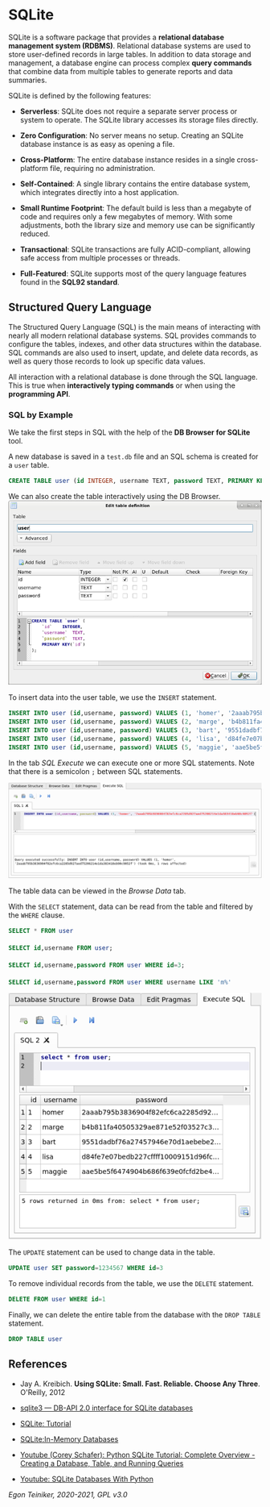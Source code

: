 # SQLite 

SQLite is a software package that provides a **relational database management system (RDBMS)**. 
Relational database systems are used to store user-defined records in large tables. 
In addition to data storage and management, a database engine can process complex **query commands** 
that combine data from multiple tables to generate reports and data summaries.

SQLite is defined by the following features: 
* **Serverless**: SQLite does not require a separate server process or system to operate. 
    The SQLite library accesses its storage files directly. 
    
* **Zero Configuration**: No server means no setup. 
    Creating an SQLite database instance is as easy as opening a file. 
    
* **Cross-Platform**: The entire database instance resides in a single cross-platform file, 
    requiring no administration. 
    
* **Self-Contained**: A single library contains the entire database system, which integrates 
    directly into a host application.

* **Small Runtime Footprint**: The default build is less than a megabyte of code and requires only 
    a few megabytes of memory. With some adjustments, both the library size and memory use can be 
    significantly reduced. 
    
* **Transactional**: SQLite transactions are fully ACID-compliant, allowing safe access from 
    multiple processes or threads. 
    
* **Full-Featured**: SQLite supports most of the query language features found in the **SQL92 standard**. 



## Structured Query Language 

The Structured Query Language (SQL) is the main means of interacting with nearly all modern 
relational database systems. 
SQL provides commands to configure the tables, indexes, and other data structures within the 
database. 
SQL commands are also used to insert, update, and delete data records, as well as query those 
records to look up specific data values.

All interaction with a relational database is done through the SQL language. 
This is true when **interactively typing commands** or when using the **programming API**.

### SQL by Example

We take the first steps in SQL with the help of the **DB Browser for SQLite** tool.

A new database is saved in a `test.db` file and an SQL schema is created for a `user` table.

```SQL
CREATE TABLE user (id INTEGER, username TEXT, password TEXT, PRIMARY KEY(id))
```

We can also create the table interactively using the DB Browser.
![DB Browser - Create](figures/db-browser-create.png)

To insert data into the user table, we use the `INSERT` statement.
```SQL
INSERT INTO user (id,username, password) VALUES (1, 'homer', '2aaab795b3836904f82efc6ca2285d927aed75206214e1da383418eb90c9052f');
INSERT INTO user (id,username, password) VALUES (2, 'marge', 'b4b811fa40505329ae871e52f03527c3720c9af7fb8607819658535c5484c41e');
INSERT INTO user (id,username, password) VALUES (3, 'bart', '9551dadbf76a27457946e70d1aebebe2132f8d3bce6378d216c11853524dd3a6');
INSERT INTO user (id,username, password) VALUES (4, 'lisa', 'd84fe7e07bedb227cffff10009151d96fc944f6a1bd37cff60e8e4626a1eb1c3');
INSERT INTO user (id,username, password) VALUES (5, 'maggie', 'aae5be5f6474904b686f639e0fcfd2be440121cd889fa381a94b71750758345e');
```
In the tab _SQL Execute_ we can execute one or more SQL statements. 
Note that there is a semicolon `;` between SQL statements.

![DB Browser - Create](figures/db-browser-insert.png)

The table data can be viewed in the _Browse Data_ tab.

With the `SELECT` statement, data can be read from the table and filtered by the `WHERE` clause.

```SQL
SELECT * FROM user

SELECT id,username FROM user;

SELECT id,username,password FROM user WHERE id=3;

SELECT id,username,password FROM user WHERE username LIKE 'm%'
```
![DB Browser - Create](figures/db-browser-select.png)

The `UPDATE` statement can be used to change data in the table.
```SQL
UPDATE user SET password=1234567 WHERE id=3
```

To remove individual records from the table, we use the `DELETE` statement.
```SQL
DELETE FROM user WHERE id=1
```

Finally, we can delete the entire table from the database with the `DROP TABLE` statement.
```SQL
DROP TABLE user
```

## References
* Jay A. Kreibich. **Using SQLite: Small. Fast. Reliable. Choose Any Three**. O'Reilly, 2012

* [sqlite3 — DB-API 2.0 interface for SQLite databases](https://docs.python.org/3.8/library/sqlite3.html)
* [SQLite: Tutorial](https://www.sqlitetutorial.net/)
* [SQLite:In-Memory Databases](https://www.sqlite.org/inmemorydb.html)

* [Youtube (Corey Schafer): Python SQLite Tutorial: Complete Overview - Creating a Database, Table, and Running Queries](https://youtu.be/pd-0G0MigUA)
* [Youtube: SQLite Databases With Python](https://youtu.be/byHcYRpMgI4)

*Egon Teiniker, 2020-2021, GPL v3.0*